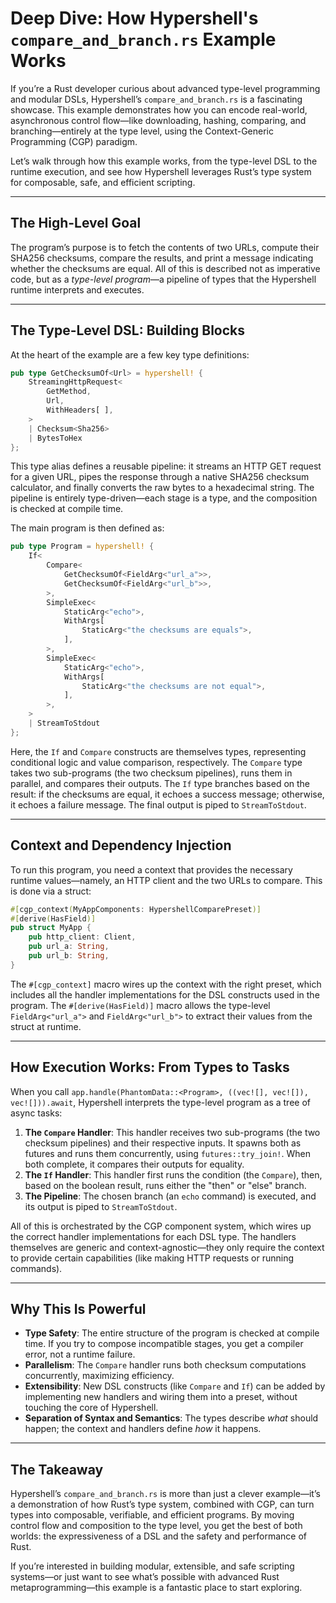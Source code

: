 # Deep Dive: How Hypershell's `compare_and_branch.rs` Example Works

If you’re a Rust developer curious about advanced type-level programming and modular DSLs, Hypershell’s `compare_and_branch.rs` is a fascinating showcase. This example demonstrates how you can encode real-world, asynchronous control flow—like downloading, hashing, comparing, and branching—entirely at the type level, using the Context-Generic Programming (CGP) paradigm.

Let’s walk through how this example works, from the type-level DSL to the runtime execution, and see how Hypershell leverages Rust’s type system for composable, safe, and efficient scripting.

---

## The High-Level Goal

The program’s purpose is to fetch the contents of two URLs, compute their SHA256 checksums, compare the results, and print a message indicating whether the checksums are equal. All of this is described not as imperative code, but as a *type-level program*—a pipeline of types that the Hypershell runtime interprets and executes.

---

## The Type-Level DSL: Building Blocks

At the heart of the example are a few key type definitions:

```rust
pub type GetChecksumOf<Url> = hypershell! {
    StreamingHttpRequest<
        GetMethod,
        Url,
        WithHeaders[ ],
    >
    | Checksum<Sha256>
    | BytesToHex
};
```

This type alias defines a reusable pipeline: it streams an HTTP GET request for a given URL, pipes the response through a native SHA256 checksum calculator, and finally converts the raw bytes to a hexadecimal string. The pipeline is entirely type-driven—each stage is a type, and the composition is checked at compile time.

The main program is then defined as:

```rust
pub type Program = hypershell! {
    If<
        Compare<
            GetChecksumOf<FieldArg<"url_a">>,
            GetChecksumOf<FieldArg<"url_b">>,
        >,
        SimpleExec<
            StaticArg<"echo">,
            WithArgs[
                StaticArg<"the checksums are equals">,
            ],
        >,
        SimpleExec<
            StaticArg<"echo">,
            WithArgs[
                StaticArg<"the checksums are not equal">,
            ],
        >,
    >
    | StreamToStdout
};
```

Here, the `If` and `Compare` constructs are themselves types, representing conditional logic and value comparison, respectively. The `Compare` type takes two sub-programs (the two checksum pipelines), runs them in parallel, and compares their outputs. The `If` type branches based on the result: if the checksums are equal, it echoes a success message; otherwise, it echoes a failure message. The final output is piped to `StreamToStdout`.

---

## Context and Dependency Injection

To run this program, you need a context that provides the necessary runtime values—namely, an HTTP client and the two URLs to compare. This is done via a struct:

```rust
#[cgp_context(MyAppComponents: HypershellComparePreset)]
#[derive(HasField)]
pub struct MyApp {
    pub http_client: Client,
    pub url_a: String,
    pub url_b: String,
}
```

The `#[cgp_context]` macro wires up the context with the right preset, which includes all the handler implementations for the DSL constructs used in the program. The `#[derive(HasField)]` macro allows the type-level `FieldArg<"url_a">` and `FieldArg<"url_b">` to extract their values from the struct at runtime.

---

## How Execution Works: From Types to Tasks

When you call `app.handle(PhantomData::<Program>, ((vec![], vec![]), vec![])).await`, Hypershell interprets the type-level program as a tree of async tasks:

1. **The `Compare` Handler**: This handler receives two sub-programs (the two checksum pipelines) and their respective inputs. It spawns both as futures and runs them concurrently, using `futures::try_join!`. When both complete, it compares their outputs for equality.
2. **The `If` Handler**: This handler first runs the condition (the `Compare`), then, based on the boolean result, runs either the "then" or "else" branch.
3. **The Pipeline**: The chosen branch (an `echo` command) is executed, and its output is piped to `StreamToStdout`.

All of this is orchestrated by the CGP component system, which wires up the correct handler implementations for each DSL type. The handlers themselves are generic and context-agnostic—they only require the context to provide certain capabilities (like making HTTP requests or running commands).

---

## Why This Is Powerful

- **Type Safety**: The entire structure of the program is checked at compile time. If you try to compose incompatible stages, you get a compiler error, not a runtime failure.
- **Parallelism**: The `Compare` handler runs both checksum computations concurrently, maximizing efficiency.
- **Extensibility**: New DSL constructs (like `Compare` and `If`) can be added by implementing new handlers and wiring them into a preset, without touching the core of Hypershell.
- **Separation of Syntax and Semantics**: The types describe *what* should happen; the context and handlers define *how* it happens.

---

## The Takeaway

Hypershell’s `compare_and_branch.rs` is more than just a clever example—it’s a demonstration of how Rust’s type system, combined with CGP, can turn types into composable, verifiable, and efficient programs. By moving control flow and composition to the type level, you get the best of both worlds: the expressiveness of a DSL and the safety and performance of Rust.

If you’re interested in building modular, extensible, and safe scripting systems—or just want to see what’s possible with advanced Rust metaprogramming—this example is a fantastic place to start exploring.

